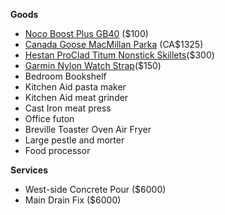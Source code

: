 **Goods**
- [Noco Boost Plus GB40](https://no.co/gb40) ($100)
- [Canada Goose MacMillan Parka](https://www.canadagoose.com/ca/en/pr/macmillan-parka-2080M.html?Color=61) (CA$1325)
- [Hestan ProClad Titum Nonstick Skillets](https://hestanculinary.com/collections/titum/products/probond-forged-stainless-steel-nonstick-skillet?variant=40871280410667)($300)
- [Garmin Nylon Watch Strap](https://www.garmin.com/en-US/p/552261/pn/010-12875-00)($150)
- Bedroom Bookshelf
- Kitchen Aid pasta maker
- Kitchen Aid meat grinder
- Cast Iron meat press
- Office futon
- Breville Toaster Oven Air Fryer
- Large pestle and morter
- Food processor

**Services**
- West-side Concrete Pour ($6000)
- Main Drain Fix ($6000)